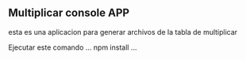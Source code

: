 


## Multiplicar console APP

esta es una aplicacion para generar archivos
de la tabla de multiplicar

Ejecutar este comando
...
npm install
...
